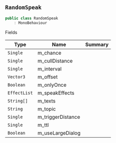 ## `RandomSpeak`

```csharp
public class RandomSpeak
    : MonoBehaviour

```

Fields

| Type | Name | Summary | 
| --- | --- | --- | 
| `Single` | m_chance |  | 
| `Single` | m_cullDistance |  | 
| `Single` | m_interval |  | 
| `Vector3` | m_offset |  | 
| `Boolean` | m_onlyOnce |  | 
| `EffectList` | m_speakEffects |  | 
| `String[]` | m_texts |  | 
| `String` | m_topic |  | 
| `Single` | m_triggerDistance |  | 
| `Single` | m_ttl |  | 
| `Boolean` | m_useLargeDialog |  | 


